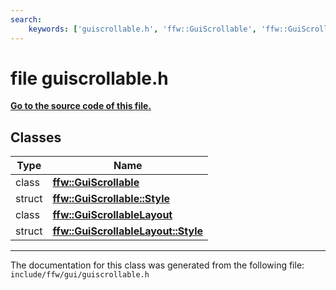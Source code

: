 ```yaml
---
search:
    keywords: ['guiscrollable.h', 'ffw::GuiScrollable', 'ffw::GuiScrollable::Style', 'ffw::GuiScrollableLayout', 'ffw::GuiScrollableLayout::Style']
---
```


# file guiscrollable.h

**[Go to the source code of this file.](guiscrollable_8h_source.md)**
## Classes

|Type|Name|
|-----|-----|
|class|[**ffw::GuiScrollable**](classffw_1_1_gui_scrollable.md)|
|struct|[**ffw::GuiScrollable::Style**](structffw_1_1_gui_scrollable_1_1_style.md)|
|class|[**ffw::GuiScrollableLayout**](classffw_1_1_gui_scrollable_layout.md)|
|struct|[**ffw::GuiScrollableLayout::Style**](structffw_1_1_gui_scrollable_layout_1_1_style.md)|




----------------------------------------
The documentation for this class was generated from the following file: `include/ffw/gui/guiscrollable.h`
